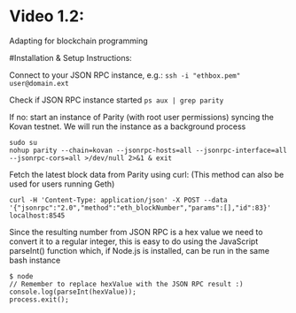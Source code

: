 # Video 1.2: 
Adapting for blockchain programming

#Installation & Setup Instructions:

Connect to your JSON RPC instance, e.g.:
`ssh -i "ethbox.pem" user@domain.ext`

Check if JSON RPC instance started
`ps aux | grep parity`

If no:
start an instance of Parity (with root user permissions) syncing the Kovan testnet. We will run the instance as a background process

```
sudo su
nohup parity --chain=kovan --jsonrpc-hosts=all --jsonrpc-interface=all --jsonrpc-cors=all >/dev/null 2>&1 & exit
```
Fetch the latest block data from Parity using curl:
(This method can also be used for users running Geth)

`curl -H 'Content-Type: application/json' -X POST --data '{"jsonrpc":"2.0","method":"eth_blockNumber","params":[],"id":83}' localhost:8545`

Since the resulting number from JSON RPC is a hex value we need to convert it to a regular integer, this is easy to do using the JavaScript parseInt() function which, if Node.js is installed, can be run in the same bash instance

```
$ node
// Remember to replace hexValue with the JSON RPC result :)
console.log(parseInt(hexValue));
process.exit();
```
